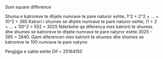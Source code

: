 Sum square difference
 
Shuma e katroreve te dhjete numrave te pare naturor eshte,
    1^2 + 2^2 + ... + 10^2 = 385
Katrori i shumes se dhjete numrave te pare naturor eshte,
    (1 + 2 + ... + 10)^2 = 552 = 3025
Nderkohe qe diferenca mes katrorit te shumes dhe shumes se katroreve te dhjete numrave te pare natyror eshte 
    3025 - 385 = 2640.
Gjeni diferencen mes katrorit te shumes dhe shumes se katroreve	te 100 numrave te pare natyror.          
  	
Pergjigja e sakte eshte Dif = 25164150 
